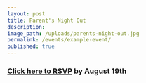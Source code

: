 ```yaml
---
layout: post
title: Parent's Night Out
description:
image_path: /uploads/parents-night-out.jpg
permalink: /events/example-event/
published: true
---
```



### [Click here to RSVP](javascript:void(location.href='mailto:'+String.fromCharCode(115,116,97,102,102,46,102,116,99,46,105,98,98,97,64,103,109,97,105,108,46,99,111,109)+'?subject=Parent\'s%20night%20out%20RSVP&amp;body=Children\'s%20names%20and%20ages%3A')) by August 19th